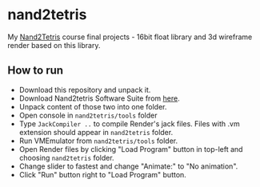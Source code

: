 # nand2tetris
My [Nand2Tetris](https://www.nand2tetris.org/) course final projects - 16bit float library and 3d wireframe render based on this library.
## How to run
* Download this repository and unpack it.
* Download Nand2tetris Software Suite from [here](https://www.nand2tetris.org/software).
* Unpack content of those two into one folder.
* Open console in `nand2tetris/tools` folder
* Type `JackCompiler ..` to compile Render's jack files. Files with .vm extension should appear in `nand2tetris` folder.
* Run VMEmulator from `nand2tetris/tools` folder.
* Open Render files by clicking "Load Program" button in top-left and choosing `nand2tetris` folder.
* Change slider to fastest and change "Animate:" to "No animation".
* Click "Run" button right to "Load Program" button.
